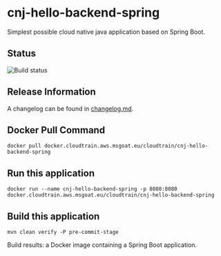 # cnj-hello-backend-spring

Simplest possible cloud native java application based on Spring Boot.

## Status

![Build status](https://codebuild.eu-west-1.amazonaws.com/badges?uuid=eyJlbmNyeXB0ZWREYXRhIjoiMUdQanVuMHNQLzZqTVBlV3p3dXkvOEJvMUJQM3ZzOGlGRVZ0Mk8vWUdaN1grS1NsL0V1SHUyYVIxZ2J6OE1maGVKcWlCdUV1aWZyZHlSWm41Z2txank0PSIsIml2UGFyYW1ldGVyU3BlYyI6ImdYKzA0bm5tNk1oalBheUsiLCJtYXRlcmlhbFNldFNlcmlhbCI6MX0%3D&branch=main)

## Release Information

A changelog can be found in [changelog.md](changelog.md).

## Docker Pull Command

`docker pull docker.cloudtrain.aws.msgoat.eu/cloudtrain/cnj-hello-backend-spring`

## Run this application 

```shell 
docker run --name cnj-hello-backend-spring -p 8080:8080 docker.cloudtrain.aws.msgoat.eu/cloudtrain/cnj-hello-backend-spring
```

## Build this application

```shell 
mvn clean verify -P pre-commit-stage
```

Build results: a Docker image containing a Spring Boot application.
